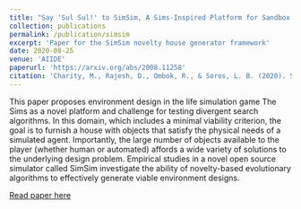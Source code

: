 ```yaml
---
title: "Say 'Sul Sul!' to SimSim, A Sims-Inspired Platform for Sandbox Game AI"
collection: publications
permalink: /publication/simsim
excerpt: 'Paper for the SimSim novelty house generator framework'
date: 2020-08-25
venue: 'AIIDE'
paperurl: 'https://arxiv.org/abs/2008.11258'
citation: 'Charity, M., Rajesh, D., Ombok, R., & Soros, L. B. (2020). Say" Sul Sul!" to SimSim, A Sims-Inspired Platform for Sandbox Game AI. arXiv preprint arXiv:2008.11258.'
---
```

This paper proposes environment design in the life simulation game The Sims as a novel platform and challenge for testing divergent search algorithms. In this domain, which includes a minimal viability criterion, the goal is to furnish a house with objects that satisfy the physical needs of a simulated agent. Importantly, the large number of objects available to the player (whether human or automated) affords a wide variety of solutions to the underlying design problem. Empirical studies in a novel open source simulator called SimSim investigate the ability of novelty-based evolutionary algorithms to effectively generate viable environment designs.

[Read paper here](https://arxiv.org/abs/2008.11258)
